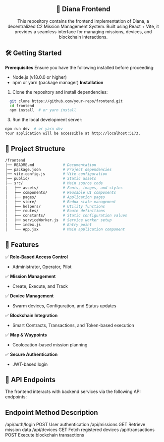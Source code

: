 <div align="center">

  <p align="center">
    <h2> 🚀 Diana Frontend </h2>
  </p>
  This repository contains the frontend implementation of Diana, a decentralized C2 Mission Management System. Built using React + Vite, it provides a seamless interface for managing missions, devices, and blockchain interactions.

</div>

## 🛠️ Getting Started
**Prerequisites**
Ensure you have the following installed before proceeding:

- Node.js (v18.0.0 or higher)
- npm or yarn (package manager)
**Installation**

1. Clone the repository and install dependencies:

```bash
  git clone https://github.com/your-repo/frontend.git  
  cd frontend
  npm install  # or yarn install  
```
3. Run the local development server:
```bash
npm run dev  # or yarn dev  
Your application will be accessible at http://localhost:5173.
```

## 📂 Project Structure
``` bash
/frontend  
│── README.md             # Documentation  
│── package.json          # Project dependencies  
│── vite.config.js        # Vite configuration  
│── public/               # Static assets  
│── src/                  # Main source code  
│   ├── assets/           # Fonts, images, and styles  
│   ├── components/       # Reusable UI components  
│   ├── pages/            # Application pages  
│   ├── store/            # Redux state management  
│   ├── helpers/          # Utility functions  
│   ├── routes/           # Route definitions  
│   ├── constants/        # Static configuration values  
│   ├── serviceWorker.js  # Service worker setup  
│   ├── index.js          # Entry point  
│   └── App.jsx           # Main application component  
```

## 🚀 Features
✅ **Role-Based Access Control**  
   - Administrator, Operator, Pilot  

✅ **Mission Management**  
   - Create, Execute, and Track  

✅ **Device Management**  
   - Swarm devices, Configuration, and Status updates  

✅ **Blockchain Integration**  
   - Smart Contracts, Transactions, and Token-based execution  

✅ **Map & Waypoints**  
   - Geolocation-based mission planning  

✅ **Secure Authentication**  
   - JWT-based login  


## 📜 API Endpoints
The frontend interacts with backend services via the following API endpoints:

## Endpoint	Method	Description
/api/auth/login	POST	User authentication
/api/missions	GET	Retrieve mission data
/api/devices	GET	Fetch registered devices
/api/transactions	POST	Execute blockchain transactions


